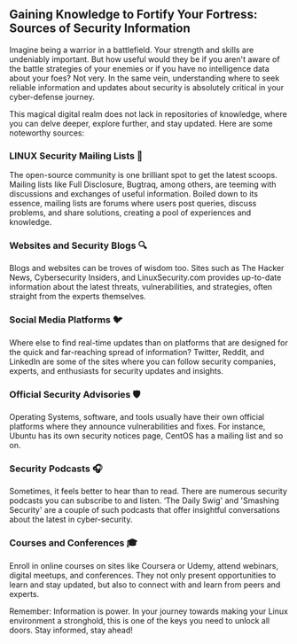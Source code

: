 ## Gaining Knowledge to Fortify Your Fortress: Sources of Security Information

Imagine being a warrior in a battlefield. Your strength and skills are undeniably important. But how useful would they be if you aren't aware of the battle strategies of your enemies or if you have no intelligence data about your foes? Not very. In the same vein, understanding where to seek reliable information and updates about security is absolutely critical in your cyber-defense journey.

This magical digital realm does not lack in repositories of knowledge, where you can delve deeper, explore further, and stay updated. Here are some noteworthy sources:

### LINUX Security Mailing Lists 👀

The open-source community is one brilliant spot to get the latest scoops. Mailing lists like Full Disclosure, Bugtraq, among others, are teeming with discussions and exchanges of useful information. Boiled down to its essence, mailing lists are forums where users post queries, discuss problems, and share solutions, creating a pool of experiences and knowledge. 

### Websites and Security Blogs 🔍

Blogs and websites can be troves of wisdom too. Sites such as The Hacker News, Cybersecurity Insiders, and LinuxSecurity.com provides up-to-date information about the latest threats, vulnerabilities, and strategies, often straight from the experts themselves. 

### Social Media Platforms 🐦

Where else to find real-time updates than on platforms that are designed for the quick and far-reaching spread of information? Twitter, Reddit, and LinkedIn are some of the sites where you can follow security companies, experts, and enthusiasts for security updates and insights.

### Official Security Advisories 🛡️

Operating Systems, software, and tools usually have their own official platforms where they announce vulnerabilities and fixes. For instance, Ubuntu has its own security notices page, CentOS has a mailing list and so on.

### Security Podcasts 🎧

Sometimes, it feels better to hear than to read. There are numerous security podcasts you can subscribe to and listen. ‘The Daily Swig' and 'Smashing Security' are a couple of such podcasts that offer insightful conversations about the latest in cyber-security.

### Courses and Conferences 🎓

Enroll in online courses on sites like Coursera or Udemy, attend webinars, digital meetups, and conferences. They not only present opportunities to learn and stay updated, but also to connect with and learn from peers and experts.

Remember: Information is power. In your journey towards making your Linux environment a stronghold, this is one of the keys you need to unlock all doors. Stay informed, stay ahead!